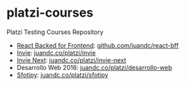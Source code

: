 # platzi-courses
Platzi Testing Courses Repository


- [React Backed for Frontend](//github.com/sergiodxa/react-course-project): [github.com/juandc/react-bff](//github.com/juandc/platzi-courses/tree/master/react-bff)
- [Invie](//github.com/platzi/invie-responsive): [juandc.co/platzi/invie](http://juandc.co/platzi-courses/invie)
- [Invie Next](//github.com/platzi/invie-responsive): [juandc.co/platzi/invie-next](http://juandc.co/platzi-courses/invie-next/public)
- Desarrollo Web 2016: [juandc.co/platzi/desarrollo-web](http://juandc.co/platzi-courses/desarrollo-web)
- [Sfotipy](https://platzi.com/sfotipy/): [juandc.co/platzi/sfotipy](http://juandc.co/platzi-courses/sfotipy)

